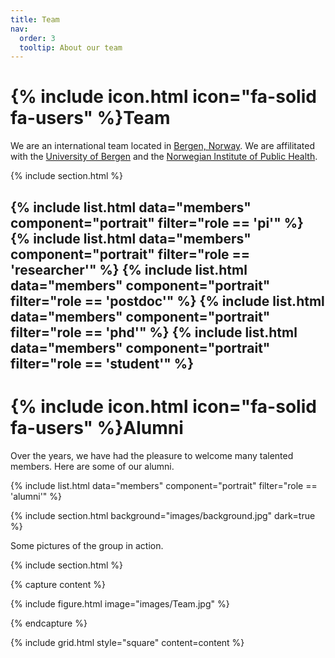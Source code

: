 ```yaml
---
title: Team
nav:
  order: 3
  tooltip: About our team
---
```


# {% include icon.html icon="fa-solid fa-users" %}Team

We are an international team located in [Bergen, Norway](https://en.wikipedia.org/wiki/Bergen). We are affilitated with the [University of Bergen](www.uib.no) and the [Norwegian Institute of Public Health](fhi.no).

{% include section.html %}

{% include list.html data="members" component="portrait" filter="role == 'pi'" %}
{% include list.html data="members" component="portrait" filter="role == 'researcher'" %}
{% include list.html data="members" component="portrait" filter="role == 'postdoc'" %}
{% include list.html data="members" component="portrait" filter="role == 'phd'" %}
{% include list.html data="members" component="portrait" filter="role == 'student'" %}
---

# {% include icon.html icon="fa-solid fa-users" %}Alumni

Over the years, we have had the pleasure to welcome many talented members. Here are some of our alumni.

{% include list.html data="members" component="portrait" filter="role == 'alumni'" %}

{% include section.html background="images/background.jpg" dark=true %}

Some pictures of the group in action.

{% include section.html %}

{% capture content %}

{% include figure.html image="images/Team.jpg" %}

{% endcapture %}

{% include grid.html style="square" content=content %}
